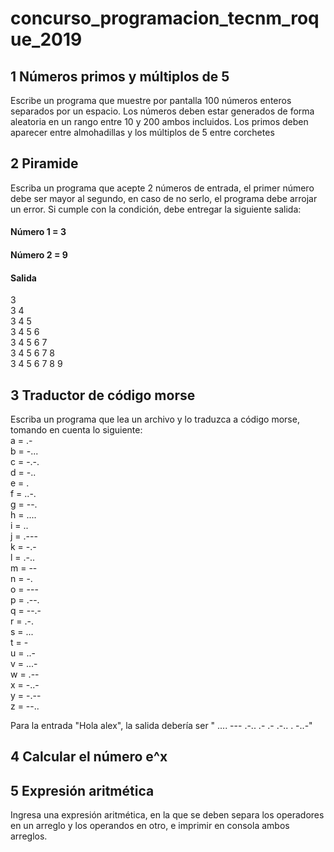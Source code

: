 # concurso_programacion_tecnm_roque_2019

## 1 Números primos y múltiplos de 5
Escribe un programa que muestre por pantalla 100 números enteros separados por un espacio. Los números deben estar generados de forma aleatoria en un rango entre 10 y 200 ambos incluidos. Los primos deben aparecer entre almohadillas y los múltiplos de 5 entre corchetes

## 2 Piramide
Escriba un programa que acepte 2 números de entrada, el primer número debe ser mayor al segundo, en caso de no serlo, el programa debe arrojar un error. Si cumple con la condición, debe entregar la siguiente salida:

#### Número 1 = 3
#### Número 2 = 9

#### Salida
3 <br>
3 4 <br>
3 4 5 <br>
3 4 5 6 <br>
3 4 5 6 7 <br>
3 4 5 6 7 8 <br>
3 4 5 6 7 8 9 <br>


## 3 Traductor de código morse
Escriba un programa que lea un archivo y lo traduzca a código morse, tomando en cuenta lo siguiente: <br>a = .-<br> b =  -... <br>c = -.-.<br>
d = -.. <br>
  e =  . <br>
  f = ..-. <br>
  g = --. <br>
  h =  .... <br>
  i =  .. <br>
  j =  .--- <br>
  k =  -.- <br>
  l =  .-.. <br>
  m =  -- <br>
  n = -.<br>
  o = ---<br>
  p = .--.<br>
  q = --.-<br>
  r = .-.<br>
  s = ...<br>
  t = -<br>
  u = ..-<br>
  v = ...-<br>
  w = .--<br>
  x = -..-<br>
  y = -.-- <br>
  z = --.. <br>

Para la entrada "Hola alex", la salida debería ser " .... --- .-.. .- .- .-.. . -..-"

## 4 Calcular el número e^x

## 5 Expresión aritmética
Ingresa una expresión aritmética, en la que se deben separa los operadores en un arreglo y los operandos en otro, e imprimir en consola ambos arreglos.